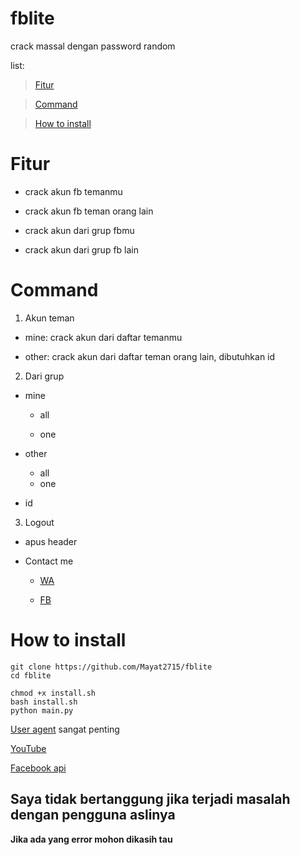 # fblite
crack massal dengan password random

list:
> [Fitur](#fitur)

> [Command](#command)

> [How to install](#how-to-install)

# Fitur
- crack akun fb temanmu

- crack akun fb teman orang lain

- crack akun dari grup fbmu
  
- crack akun dari grup fb lain


# Command
1. Akun teman
  - mine: crack akun dari daftar temanmu
  
  - other: crack akun dari daftar teman orang lain, dibutuhkan id

2. Dari grup
  - mine
  
    - all
    
    - one
  - other
    - all
    - one
  - id

3. Logout
  - apus header
  
  - Contact me
    - [WA](https://wa.me/62895640466851)
    
    - [FB](https://fb.me/mayat.mayat.58555)
    


# How to install
```
git clone https://github.com/Mayat2715/fblite
cd fblite

chmod +x install.sh
bash install.sh
python main.py
```

[User agent](https://google.com/search?q=user+agent+checker) sangat penting

[YouTube](https://youtu.be/merW22uixKo)

[Facebook api](https://developers.facebook.com/docs/graph-api)

## Saya tidak bertanggung jika terjadi masalah dengan pengguna aslinya

**Jika ada yang error mohon dikasih tau**

